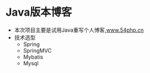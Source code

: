 Java版本博客
===============
* 本次项目主要是试用Java重写个人博客,www.54php.cn
* 技术选型
    * Spring
    * SpringMVC
    * Mybatis
    * Mysql